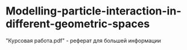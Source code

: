 # Modelling-particle-interaction-in-different-geometric-spaces

"Курсовая работа.pdf" - реферат для большей информации
